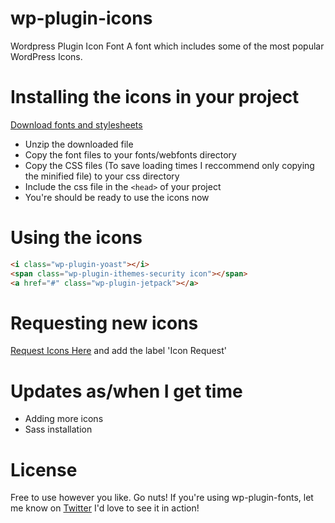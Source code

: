 # wp-plugin-icons
Wordpress Plugin Icon Font
A font which includes some of the most popular WordPress Icons.

# Installing the icons in your project
[Download fonts and stylesheets](https://github.com/DanCanetti/wp-plugin-icons/archive/master.zip)
- Unzip the downloaded file
- Copy the font files to your fonts/webfonts directory
- Copy the CSS files (To save loading times I reccommend only copying the minified file) to your css directory
- Include the css file in the ```<head>``` of your project
- You're should be ready to use the icons now

# Using the icons
``` html
<i class="wp-plugin-yoast"></i>
<span class="wp-plugin-ithemes-security icon"></span>
<a href="#" class="wp-plugin-jetpack"></a>
```

# Requesting new icons
[Request Icons Here](https://github.com/DanCanetti/wp-plugin-icons/issues) and add the label 'Icon Request'

# Updates as/when I get time
- Adding more icons
- Sass installation

# License
Free to use however you like. Go nuts!
If you're using wp-plugin-fonts, let me know on [Twitter](https://twitter.com/Dan_Canetti) I'd love to see it in action!
